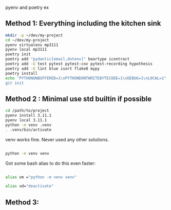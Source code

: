 
pyenv and poetry 
ex
## Method 1: Everything including the kitchen sink

```bash
mkdir -p ~/dev/my-project 
cd ~/dev/my-project
pyenv virtualenv mp3111
pyenv local mp3111
poetry init
poetry add "pydantic[email,dotenv]" beartype icontract
poetry add -G test pytest pytest-cov pytest-recording hypothesis
poetry add -G lint blue isort flake8 mypy
poetry install
echo 'PYTHONUNBUFFERED=1\nPYTHONDONTWRITEBYTECODE=1\nDEBUG=1\nLOCAL=1" > .env.local
git init
```

## Method 2 : Minimal use std builtin if possible
```bash
cd /path/to/project 
pyenv install 3.11.1
pyenv local 3.11.1
python -m venv .venv
. .venv/bin/activate
```

 venv works fine. Never used any other solutions.

```bash

python -m venv venv

```

Got some bash alias to do this even faster:

```bash

alias vm ="python -m venv venv"

alias vd="deactivate"

```

## Method 3: 
